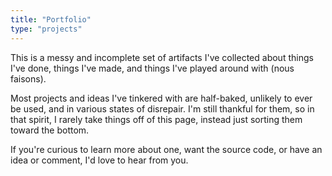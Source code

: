 ```yaml
---
title: "Portfolio"
type: "projects"
---
```


This is a messy and incomplete set of artifacts I've collected about things I've done, things I've made, and things I've played around with (nous faisons). 

Most projects and ideas I've tinkered with are half-baked, unlikely to ever be used, and in various states of disrepair. I'm still thankful for them, so in that spirit, I rarely take things off of this page, instead just sorting them toward the bottom.

If you're curious to learn more about one, want the source code, or have an idea or comment, I'd love to hear from you.